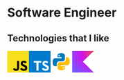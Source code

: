 # Software Engineer

## Technologies that I like

<div style="display: flex;">
    <img src="static/javascript.svg" alt="javascript" width="50" />
    <img src="static/typescript.svg" alt="typescript" width="50" />
    <img src="static/python.svg" alt="python" width="50"/>
    <img src="static/kotlin.svg" alt="kotlin" width="50"/>
</div>
